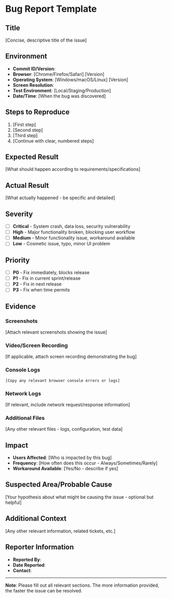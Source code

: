 # Bug Report Template

## Title

[Concise, descriptive title of the issue]

## Environment

- **Commit ID/Version**:
- **Browser**: [Chrome/Firefox/Safari] [Version]
- **Operating System**: [Windows/macOS/Linux] [Version]
- **Screen Resolution**:
- **Test Environment**: [Local/Staging/Production]
- **Date/Time**: [When the bug was discovered]

## Steps to Reproduce

1. [First step]
2. [Second step]
3. [Third step]
4. [Continue with clear, numbered steps]

## Expected Result

[What should happen according to requirements/specifications]

## Actual Result

[What actually happened - be specific and detailed]

## Severity

- [ ] **Critical** - System crash, data loss, security vulnerability
- [ ] **High** - Major functionality broken, blocking user workflow
- [ ] **Medium** - Minor functionality issue, workaround available
- [ ] **Low** - Cosmetic issue, typo, minor UI problem

## Priority

- [ ] **P0** - Fix immediately, blocks release
- [ ] **P1** - Fix in current sprint/release
- [ ] **P2** - Fix in next release
- [ ] **P3** - Fix when time permits

## Evidence

### Screenshots

[Attach relevant screenshots showing the issue]

### Video/Screen Recording

[If applicable, attach screen recording demonstrating the bug]

### Console Logs

```
[Copy any relevant browser console errors or logs]
```

### Network Logs

[If relevant, include network request/response information]

### Additional Files

[Any other relevant files - logs, configuration, test data]

## Impact

- **Users Affected**: [Who is impacted by this bug]
- **Frequency**: [How often does this occur - Always/Sometimes/Rarely]
- **Workaround Available**: [Yes/No - describe if yes]

## Suspected Area/Probable Cause

[Your hypothesis about what might be causing the issue - optional but helpful]

## Additional Context

[Any other relevant information, related tickets, etc.]

## Reporter Information

- **Reported By**:
- **Date Reported**:
- **Contact**:

---

**Note**: Please fill out all relevant sections. The more information provided, the faster the issue can be resolved.

